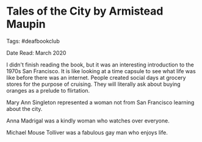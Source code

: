 # Tales of the City by Armistead Maupin

Tags: #deafbookclub

Date Read: March 2020

I didn't finish reading the book, but it was an interesting introduction to the
1970s San Francisco. It is like looking at a time capsule to see what life was
like before there was an internet. People created social days at grocery stores
for the purpose of cruising. They will literally ask about buying oranges as
a prelude to flirtation.

Mary Ann Singleton represented a woman not from San Francisco learning about the
city.

Anna Madrigal was a kindly woman who watches over everyone.

Michael Mouse Tolliver was a fabulous gay man who enjoys life.
